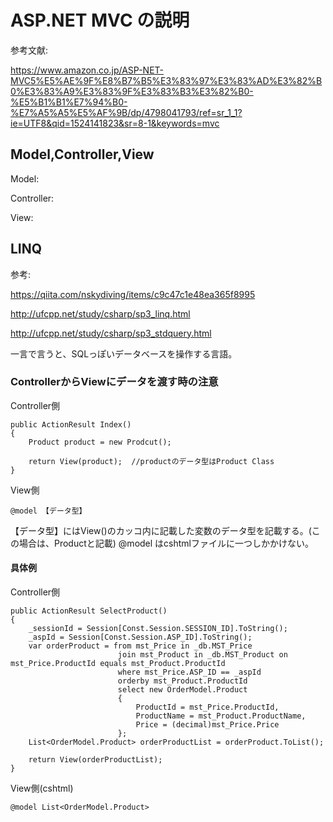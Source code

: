 # ASP.NET MVC の説明

参考文献:

https://www.amazon.co.jp/ASP-NET-MVC5%E5%AE%9F%E8%B7%B5%E3%83%97%E3%83%AD%E3%82%B0%E3%83%A9%E3%83%9F%E3%83%B3%E3%82%B0-%E5%B1%B1%E7%94%B0-%E7%A5%A5%E5%AF%9B/dp/4798041793/ref=sr_1_1?ie=UTF8&qid=1524141823&sr=8-1&keywords=mvc

## Model,Controller,View

Model:

Controller:

View:


## LINQ

参考:

https://qiita.com/nskydiving/items/c9c47c1e48ea365f8995

http://ufcpp.net/study/csharp/sp3_linq.html

http://ufcpp.net/study/csharp/sp3_stdquery.html

一言で言うと、SQLっぽいデータベースを操作する言語。


### ControllerからViewにデータを渡す時の注意

Controller側

```
public ActionResult Index()
{
    Product product = new Prodcut();

    return View(product);  //productのデータ型はProduct Class
}
```

View側

```
@model 【データ型】
```

【データ型】にはView()のカッコ内に記載した変数のデータ型を記載する。(この場合は、Productと記載)
@model はcshtmlファイルに一つしかかけない。

#### 具体例

Controller側

```
public ActionResult SelectProduct()
{
    _sessionId = Session[Const.Session.SESSION_ID].ToString();
    _aspId = Session[Const.Session.ASP_ID].ToString();
    var orderProduct = from mst_Price in _db.MST_Price
                        join mst_Product in _db.MST_Product on mst_Price.ProductId equals mst_Product.ProductId
                        where mst_Price.ASP_ID == _aspId
                        orderby mst_Product.ProductId
                        select new OrderModel.Product
                        {
                            ProductId = mst_Price.ProductId,
                            ProductName = mst_Product.ProductName,
                            Price = (decimal)mst_Price.Price
                        };
    List<OrderModel.Product> orderProductList = orderProduct.ToList();

    return View(orderProductList);
}
```

View側(cshtml)

```
@model List<OrderModel.Product>
```

